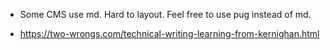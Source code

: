 

* Some CMS use md. Hard to layout. Feel free to use pug instead of md.


- https://two-wrongs.com/technical-writing-learning-from-kernighan.html